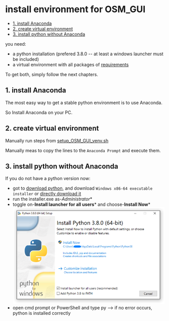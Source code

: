 # install environment for OSM_GUI
- [1. install Anaconda](#1-install-anaconda)
- [2. create virtual environment](#2-create-virtual-environment)
- [3. install python without Anaconda](#3-install-python-without-anaconda)

you need:

- a python installation (prefered 3.8.0 -- at least a windows launcher must be included)
- a virtual environment with all packages of [requirements](../requirements.txt)

To get both, simply follow the next chapters.

## 1. install Anaconda

The most easy way to get a stable python environment is to use Anaconda.

So Install Anaconda on your PC.

## 2. create virtual environment

Manually run steps from [setup_OSM_GUI_venv.sh](../setup_OSM_GUI_venv.sh)

Manually meas to copy the lines to the `Anaconda Prompt` and execute them.

## 3. install python without Anaconda

If you do not have a python version now:

- got to  [download python](https://www.python.org/downloads/windows/), and download `Windows x86-64 executable installer` or [directly download it](https://www.python.org/ftp/python/3.8.3/python-3.8.3-amd64.exe)
- run the installer.exe as-*Administrator**
- toggle on-**Install launcher for all users*** and choose-**Install Now*** ![installation settings](./pictures/python_win_installer.png)
- open cmd prompt or PowerShell and type py --> if no error occurs, python is installed correctly
